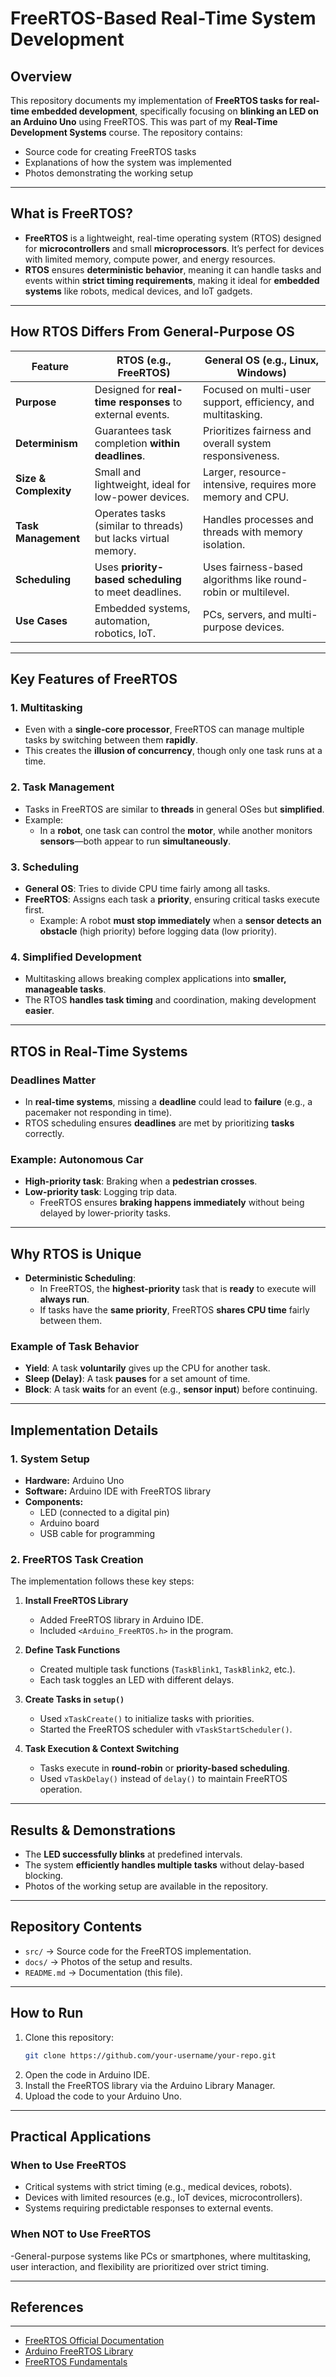 # FreeRTOS-Based Real-Time System Development

## Overview
This repository documents my implementation of **FreeRTOS tasks for real-time embedded development**, specifically focusing on **blinking an LED on an Arduino Uno** using FreeRTOS. This was part of my **Real-Time Development Systems** course. The repository contains:
- Source code for creating FreeRTOS tasks
- Explanations of how the system was implemented
- Photos demonstrating the working setup

---

## **What is FreeRTOS?**
- **FreeRTOS** is a lightweight, real-time operating system (RTOS) designed for **microcontrollers** and small **microprocessors**. It’s perfect for devices with limited memory, compute power, and energy resources.
- **RTOS** ensures **deterministic behavior**, meaning it can handle tasks and events within **strict timing requirements**, making it ideal for **embedded systems** like robots, medical devices, and IoT gadgets.

---

## **How RTOS Differs From General-Purpose OS**

| **Feature** | **RTOS (e.g., FreeRTOS)** | **General OS (e.g., Linux, Windows)** |
|------------|--------------------------|--------------------------------------|
| **Purpose** | Designed for **real-time responses** to external events. | Focused on multi-user support, efficiency, and multitasking. |
| **Determinism** | Guarantees task completion **within deadlines**. | Prioritizes fairness and overall system responsiveness. |
| **Size & Complexity** | Small and lightweight, ideal for low-power devices. | Larger, resource-intensive, requires more memory and CPU. |
| **Task Management** | Operates tasks (similar to threads) but lacks virtual memory. | Handles processes and threads with memory isolation. |
| **Scheduling** | Uses **priority-based scheduling** to meet deadlines. | Uses fairness-based algorithms like round-robin or multilevel. |
| **Use Cases** | Embedded systems, automation, robotics, IoT. | PCs, servers, and multi-purpose devices. |

---

## **Key Features of FreeRTOS**

### 1. Multitasking
- Even with a **single-core processor**, FreeRTOS can manage multiple tasks by switching between them **rapidly**.
- This creates the **illusion of concurrency**, though only one task runs at a time.

### 2. Task Management
- Tasks in FreeRTOS are similar to **threads** in general OSes but **simplified**.
- Example:  
  - In a **robot**, one task can control the **motor**, while another monitors **sensors**—both appear to run **simultaneously**.

### 3. Scheduling
- **General OS**: Tries to divide CPU time fairly among all tasks.
- **FreeRTOS**: Assigns each task a **priority**, ensuring critical tasks execute first.
  - Example: A robot **must stop immediately** when a **sensor detects an obstacle** (high priority) before logging data (low priority).

### 4. Simplified Development
- Multitasking allows breaking complex applications into **smaller, manageable tasks**.
- The RTOS **handles task timing** and coordination, making development **easier**.

---

## **RTOS in Real-Time Systems**

### Deadlines Matter
- In **real-time systems**, missing a **deadline** could lead to **failure** (e.g., a pacemaker not responding in time).
- RTOS scheduling ensures **deadlines** are met by prioritizing **tasks** correctly.

### Example: Autonomous Car
- **High-priority task**: Braking when a **pedestrian crosses**.
- **Low-priority task**: Logging trip data.  
  - FreeRTOS ensures **braking happens immediately** without being delayed by lower-priority tasks.

---

## **Why RTOS is Unique**
- **Deterministic Scheduling**:
  - In FreeRTOS, the **highest-priority** task that is **ready** to execute will **always run**.
  - If tasks have the **same priority**, FreeRTOS **shares CPU time** fairly between them.

### Example of Task Behavior
- **Yield**: A task **voluntarily** gives up the CPU for another task.
- **Sleep (Delay)**: A task **pauses** for a set amount of time.
- **Block**: A task **waits** for an event (e.g., **sensor input**) before continuing.

---

## **Implementation Details**
### 1. System Setup
- **Hardware:** Arduino Uno
- **Software:** Arduino IDE with FreeRTOS library
- **Components:** 
  - LED (connected to a digital pin)
  - Arduino board
  - USB cable for programming

### 2. FreeRTOS Task Creation
The implementation follows these key steps:

1. **Install FreeRTOS Library**  
   - Added FreeRTOS library in Arduino IDE.
   - Included `<Arduino_FreeRTOS.h>` in the program.

2. **Define Task Functions**  
   - Created multiple task functions (`TaskBlink1`, `TaskBlink2`, etc.).
   - Each task toggles an LED with different delays.

3. **Create Tasks in `setup()`**  
   - Used `xTaskCreate()` to initialize tasks with priorities.
   - Started the FreeRTOS scheduler with `vTaskStartScheduler()`.

4. **Task Execution & Context Switching**  
   - Tasks execute in **round-robin** or **priority-based scheduling**.
   - Used `vTaskDelay()` instead of `delay()` to maintain FreeRTOS operation.

---

## **Results & Demonstrations**
- The **LED successfully blinks** at predefined intervals.
- The system **efficiently handles multiple tasks** without delay-based blocking.
- Photos of the working setup are available in the repository.

---

## **Repository Contents**
- `src/` → Source code for the FreeRTOS implementation.
- `docs/` → Photos of the setup and results.
- `README.md` → Documentation (this file).

---

## **How to Run**
1. Clone this repository:
   ```sh
   git clone https://github.com/your-username/your-repo.git
2. Open the code in Arduino IDE.
3. Install the FreeRTOS library via the Arduino Library Manager.
4. Upload the code to your Arduino Uno.

---

## **Practical Applications**
 ### When to Use FreeRTOS
- Critical systems with strict timing (e.g., medical devices, robots).
- Devices with limited resources (e.g., IoT devices, microcontrollers).
- Systems requiring predictable responses to external events.
### When NOT to Use FreeRTOS
-General-purpose systems like PCs or smartphones, where multitasking, user interaction, and flexibility are prioritized over strict timing.

---

## **References**
-------------- 
* [FreeRTOS Official Documentation](https://www.freertos.org/)
* [Arduino FreeRTOS Library](https://github.com/feilipu/Arduino_FreeRTOS_Library)
* [FreeRTOS Fundamentals](https://www.freertos.org/Documentation/01-FreeRTOS-quick-start/01-Beginners-guide/01-RTOS-fundamentals)



